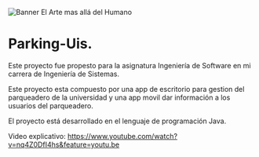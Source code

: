 ![Banner El Arte mas allá del Humano](banner.jpg)

# Parking-Uis.

Este proyecto fue propesto para la asignatura Ingeniería de Software en mi carrera de Ingeniería de Sistemas.

Este proyecto esta compuesto por una app de escritorio para gestion del parqueadero de la universidad y una app movil dar 
información a los usuarios del parqueadero.

El proyecto está desarrollado en el lenguaje de programación Java.

Video explicativo: https://www.youtube.com/watch?v=nq4Z0DfI4hs&feature=youtu.be
